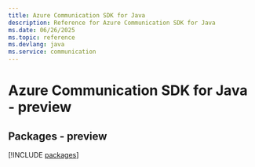 ```yaml
---
title: Azure Communication SDK for Java
description: Reference for Azure Communication SDK for Java
ms.date: 06/26/2025
ms.topic: reference
ms.devlang: java
ms.service: communication
---
```

# Azure Communication SDK for Java - preview
## Packages - preview
[!INCLUDE [packages](communication-index.md)]